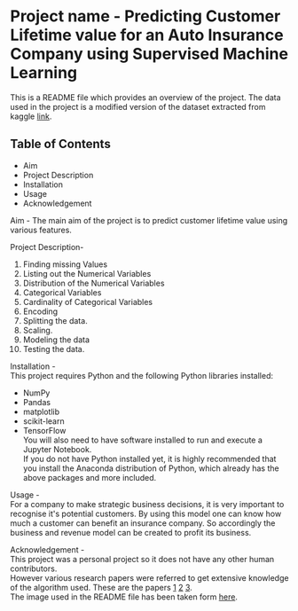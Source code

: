 # Project name - Predicting Customer Lifetime value for an Auto Insurance Company using Supervised Machine Learning
This is a README file which provides an overview of the project.  The data used in the project is a modified version of the dataset extracted from kaggle [link](https://www.kaggle.com/datasets/somjee/auto-insurance-customerlifetimevalue).       
## Table of Contents
- Aim
- Project Description
- Installation
- Usage
- Acknowledgement

Aim - The main aim of the project is to predict customer lifetime value using various features.

Project Description-
1. Finding missing Values
2. Listing out the Numerical Variables
3. Distribution of the Numerical Variables
4. Categorical Variables
5. Cardinality of Categorical Variables
6. Encoding
7. Splitting the data.
8. Scaling.
9. Modeling the data
10. Testing the data.

Installation -   
This project requires Python and the following Python libraries installed:
- NumPy
- Pandas
- matplotlib
- scikit-learn
- TensorFlow  
You will also need to have software installed to run and execute a Jupyter Notebook.  
If you do not have Python installed yet, it is highly recommended that you install the Anaconda distribution of Python, which already has the above packages and more included.

Usage -   
For a company to make strategic business decisions, it is very important to recognise it's potential customers. By using this model one can know how much a customer can benefit an insurance company. So accordingly the business and revenue model can be created to profit its business.  
   
Acknowledgement -   
This project was a personal project so it does not have any other human contributors.   
However various research papers were referred to get extensive knowledge of the algorithm used. These are the papers [1](https://www.sciencedirect.com/science/article/abs/pii/S0306261918315010) [2](https://www.sciencedirect.com/science/article/abs/pii/S0304380019302145) [3](https://escholarship.org/uc/item/35x3v9t4).    
The image used in the README file has been taken form [here](https://www.retently.com/blog/increase-customer-lifetime-value/).  

